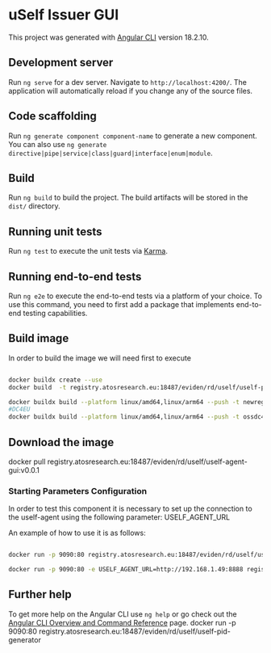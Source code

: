 <!--
 Copyright 2025 Atos Spain S.A. All rights reserved.
 
 Licensed under the Apache License, Version 2.0 (the "License");
 you may not use this file except in compliance with the License.
 You may obtain a copy of the License at
 
     https://www.apache.org/licenses/LICENSE-2.0
 
 Unless required by applicable law or agreed to in writing, software
 distributed under the License is distributed on an "AS IS" BASIS,
 WITHOUT WARRANTIES OR CONDITIONS OF ANY KIND, either express or implied.
 See the License for the specific language governing permissions and
 limitations under the License.
-->

# uSelf Issuer GUI

This project was generated with [Angular CLI](https://github.com/angular/angular-cli) version 18.2.10.

## Development server

Run `ng serve` for a dev server. Navigate to `http://localhost:4200/`. The application will automatically reload if you change any of the source files.

## Code scaffolding

Run `ng generate component component-name` to generate a new component. You can also use `ng generate directive|pipe|service|class|guard|interface|enum|module`.

## Build

Run `ng build` to build the project. The build artifacts will be stored in the `dist/` directory.

## Running unit tests

Run `ng test` to execute the unit tests via [Karma](https://karma-runner.github.io).

## Running end-to-end tests

Run `ng e2e` to execute the end-to-end tests via a platform of your choice. To use this command, you need to first add a package that implements end-to-end testing capabilities.

## Build image

In order to build the image we will need first to execute

```bash

docker buildx create --use
docker build  -t registry.atosresearch.eu:18487/eviden/rd/uself/uself-pid-generator:test .

docker buildx build --platform linux/amd64,linux/arm64 --push -t newregistry.evidenresearch.eu:18487/eviden/rd/uself/uself-pid-generator:v0.0.3 .
#DC4EU
docker buildx build --platform linux/amd64,linux/arm64 --push -t ossdc4eu.urv.cat:8081/eviden/rd/uself/uself-pid-generator:v0.0.3 .

```

## Download the image

docker pull registry.atosresearch.eu:18487/eviden/rd/uself/uself-agent-gui:v0.0.1

### Starting Parameters Configuration

In order to test this component it is necessary to set up the connection to the uself-agent using the following parameter: USELF_AGENT_URL

An example of how to use it is as follows:

```bash

docker run -p 9090:80 registry.atosresearch.eu:18487/eviden/rd/uself/uself-pid-generator

docker run -p 9090:80 -e USELF_AGENT_URL=http://192.168.1.49:8888 registry.atosresearch.eu:18487/eviden/rd/uself/uself-pid-generator
```

## Further help

To get more help on the Angular CLI use `ng help` or go check out the [Angular CLI Overview and Command Reference](https://angular.io/cli) page.
docker run -p 9090:80 registry.atosresearch.eu:18487/eviden/rd/uself/uself-pid-generator

